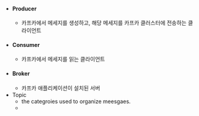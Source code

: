- #### Producer
	- 카프카에서 메세지를 생성하고, 해당 메세지를 카프카 클러스터에 전송하는 클라이언트
- #### Consumer
	- 카프카에서 메세지를 읽는 클라이언트
- #### Broker
	- 카프카 애플리케이션이 설치된 서버
- Topic
	- the categroies used to organize meesgaes.
	-
